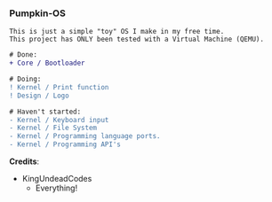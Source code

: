 ### Pumpkin-OS ###

```
This is just a simple "toy" OS I make in my free time.
This project has ONLY been tested with a Virtual Machine (QEMU).
```

```diff
# Done:
+ Core / Bootloader

# Doing:
! Kernel / Print function
! Design / Logo

# Haven't started:
- Kernel / Keyboard input
- Kernel / File System
- Kernel / Programming language ports.
- Kernel / Programming API's
```

**Credits**:
- KingUndeadCodes  
  - Everything!
